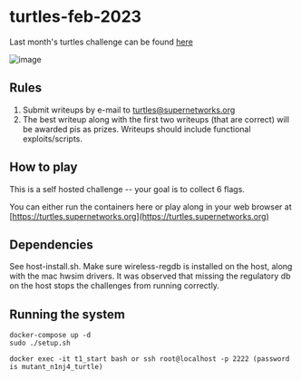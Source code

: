 # turtles-feb-2023

Last month's turtles challenge can be found [here](https://github.com/spr-networks/turtles-january-23)

![image](https://user-images.githubusercontent.com/37549748/221100662-c2036ccc-81bd-4f5d-a43b-b62d82737358.png)

## Rules 
1. Submit writeups by e-mail to turtles@supernetworks.org
2. The best writeup along with the first two writeups (that are correct) will be awarded pis as prizes. Writeups should include functional exploits/scripts.

## How to play

This is a self hosted challenge -- your goal is to collect 6 flags. 

You can either run the containers here or play along in your web browser at [https://turtles.supernetworks.org](https://turtles.supernetworks.org)

## Dependencies
See host-install.sh. Make sure wireless-regdb is installed on the host, along with the mac hwsim drivers. It was observed that missing the regulatory db on the host stops the challenges from running correctly.

## Running the system
```
docker-compose up -d
sudo ./setup.sh

docker exec -it t1_start bash or ssh root@localhost -p 2222 (password is mutant_n1nj4_turtle)
```
